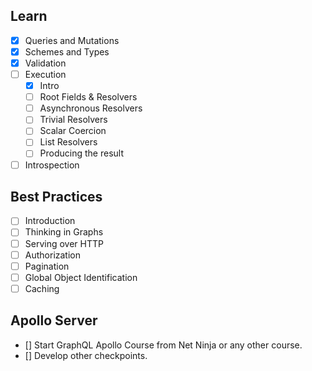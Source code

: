 ## Learn

- [X] Queries and Mutations
- [X] Schemes and Types
- [x] Validation
- [ ] Execution
	- [x] Intro
	- [ ] Root Fields & Resolvers
	- [ ] Asynchronous Resolvers
	- [ ] Trivial Resolvers
	- [ ] Scalar Coercion
	- [ ] List Resolvers
	- [ ] Producing the result
- [ ] Introspection

## Best Practices

- [ ] Introduction
- [ ] Thinking in Graphs
- [ ] Serving over HTTP
- [ ] Authorization
- [ ] Pagination
- [ ] Global Object Identification
- [ ] Caching

## Apollo Server

- [] Start GraphQL Apollo Course from Net Ninja or any other course.
- [] Develop other checkpoints.